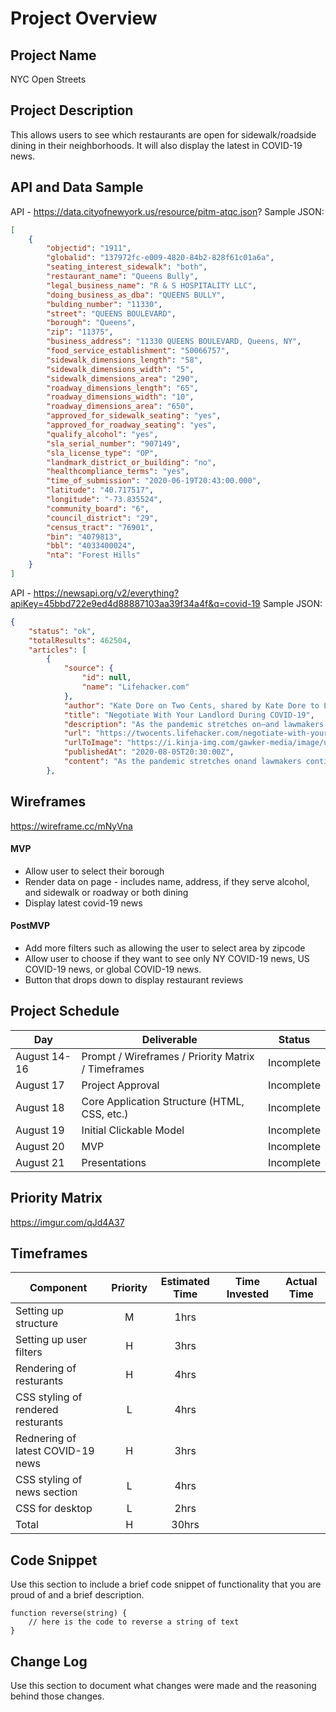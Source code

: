 # Project Overview

## Project Name

NYC Open Streets

## Project Description

This allows users to see which restaurants are open for sidewalk/roadside dining in their neighborhoods. It will also display the latest in COVID-19 news.

## API and Data Sample
API - https://data.cityofnewyork.us/resource/pitm-atqc.json?
Sample JSON:
```json
[
    {
        "objectid": "1911",
        "globalid": "137972fc-e009-4820-84b2-828f61c01a6a",
        "seating_interest_sidewalk": "both",
        "restaurant_name": "Queens Bully",
        "legal_business_name": "R & S HOSPITALITY LLC",
        "doing_business_as_dba": "QUEENS BULLY",
        "bulding_number": "11330",
        "street": "QUEENS BOULEVARD",
        "borough": "Queens",
        "zip": "11375",
        "business_address": "11330 QUEENS BOULEVARD, Queens, NY",
        "food_service_establishment": "50066757",
        "sidewalk_dimensions_length": "58",
        "sidewalk_dimensions_width": "5",
        "sidewalk_dimensions_area": "290",
        "roadway_dimensions_length": "65",
        "roadway_dimensions_width": "10",
        "roadway_dimensions_area": "650",
        "approved_for_sidewalk_seating": "yes",
        "approved_for_roadway_seating": "yes",
        "qualify_alcohol": "yes",
        "sla_serial_number": "907149",
        "sla_license_type": "OP",
        "landmark_district_or_building": "no",
        "healthcompliance_terms": "yes",
        "time_of_submission": "2020-06-19T20:43:00.000",
        "latitude": "40.717517",
        "longitude": "-73.835524",
        "community_board": "6",
        "council_district": "29",
        "census_tract": "76901",
        "bin": "4079813",
        "bbl": "4033400024",
        "nta": "Forest Hills"
    }
]
```

API - https://newsapi.org/v2/everything?apiKey=45bbd722e9ed4d88887103aa39f34a4f&q=covid-19
Sample JSON:
```json
{
    "status": "ok",
    "totalResults": 462504,
    "articles": [
        {
            "source": {
                "id": null,
                "name": "Lifehacker.com"
            },
            "author": "Kate Dore on Two Cents, shared by Kate Dore to Lifehacker",
            "title": "Negotiate With Your Landlord During COVID-19",
            "description": "As the pandemic stretches on—and lawmakers continue negotiations for the latest stimulus package—experts have warned there may be a looming eviction crisis. Whether your family is suffering from a job loss or a pay cut, now may be the time to start negotiatin…",
            "url": "https://twocents.lifehacker.com/negotiate-with-your-landlord-during-covid-19-1844623304",
            "urlToImage": "https://i.kinja-img.com/gawker-media/image/upload/c_fill,f_auto,fl_progressive,g_center,h_675,pg_1,q_80,w_1200/nhxxxfveaezewbdweduk.jpg",
            "publishedAt": "2020-08-05T20:30:00Z",
            "content": "As the pandemic stretches onand lawmakers continue negotiations for the latest stimulus packageexperts have warned there may be a looming eviction crisis. Whether your family is suffering from a job … [+1743 chars]"
        },
```

## Wireframes

https://wireframe.cc/mNyVna

#### MVP 
- Allow user to select their borough
- Render data on page - includes name, address, if they serve alcohol, and sidewalk or roadway or both dining 
- Display latest covid-19 news 

#### PostMVP  
- Add more filters such as allowing the user to select area by zipcode
- Allow user to choose if they want to see only NY COVID-19 news, US COVID-19 news, or global COVID-19 news.
- Button that drops down to display restaurant reviews

## Project Schedule
|  Day | Deliverable | Status
|---|---| ---|
|August 14-16| Prompt / Wireframes / Priority Matrix / Timeframes | Incomplete
|August 17| Project Approval | Incomplete
|August 18| Core Application Structure (HTML, CSS, etc.) | Incomplete
|August 19| Initial Clickable Model  | Incomplete
|August 20| MVP | Incomplete
|August 21| Presentations | Incomplete

## Priority Matrix
https://imgur.com/qJd4A37

## Timeframes

| Component | Priority | Estimated Time | Time Invested | Actual Time |
| --- | :---: |  :---: | :---: | :---: |
| Setting up structure | M | 1hrs|  |  |
| Setting up user filters | H | 3hrs|  |  |
| Rendering of resturants | H | 4hrs|  |  |
| CSS styling of rendered resturants | L | 4hrs|  |  |
| Rednering of latest COVID-19 news | H | 3hrs|  |  |
| CSS styling of news section | L | 4hrs|  |  |
| CSS for desktop| L | 2hrs|  |  |
| Total | H | 30hrs|  |  |

## Code Snippet

Use this section to include a brief code snippet of functionality that you are proud of and a brief description.  

```
function reverse(string) {
	// here is the code to reverse a string of text
}
```

## Change Log
 Use this section to document what changes were made and the reasoning behind those changes.  

